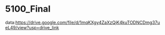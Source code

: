 # 5100_Final

data:https://drive.google.com/file/d/1mqKXgy4ZaXzQjK4kuTODNCDmg37ueL49/view?usp=drive_link
